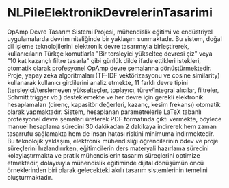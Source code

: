 # NLPileElektronikDevrelerinTasarimi
OpAmp Devre Tasarım Sistemi Projesi, mühendislik eğitimi ve endüstriyel uygulamalarda devrim niteliğinde bir yaklaşım sunmaktadır. Bu sistem, doğal dil işleme teknolojilerini elektronik devre tasarımıyla birleştirerek, kullanıcıların Türkçe komutlarla "Bir tersleyici yükselteç devresi çiz" veya "10 kat kazançlı filtre tasarla" gibi günlük dilde ifade ettikleri istekleri, otomatik olarak profesyonel OpAmp devre şemalarına dönüştürmektedir. Proje, yapay zeka algoritmaları (TF-IDF vektörizasyonu ve cosine similarity) kullanarak kullanıcı girdilerini analiz etmekte, 11 farklı devre tipini (tersleyici/terslemeyen yükselteçler, toplayıcı, türev/integral alıcılar, filtreler, Schmitt trigger vb.) desteklemekte ve her devre için gerekli elektronik hesaplamaları (direnç, kapasitör değerleri, kazanç, kesim frekansı) otomatik olarak yapmaktadır. Sistem, hesaplanan parametrelerle LaTeX tabanlı profesyonel devre şemaları üreterek PDF formatında çıktı vermekte, böylece manuel hesaplama sürecini 30 dakikadan 2 dakikaya indirerek hem zaman tasarrufu sağlamakta hem de insan hatası riskini minimuma indirmektedir. Bu teknolojik yaklaşım, elektronik mühendisliği öğrencilerinin ödev ve proje süreçlerini hızlandırırken, eğitimcilerin ders materyali hazırlama sürecini kolaylaştırmakta ve pratik mühendislerin tasarım süreçlerini optimize etmektedir, dolayısıyla mühendislik eğitiminde dijital dönüşümün öncü örneklerinden biri olarak gelecekteki akıllı tasarım sistemlerinin temelini oluşturmaktadır.

